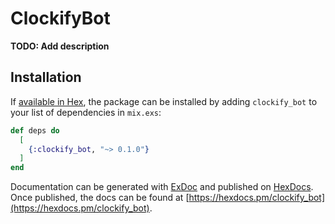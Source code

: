 # ClockifyBot

**TODO: Add description**

## Installation

If [available in Hex](https://hex.pm/docs/publish), the package can be installed
by adding `clockify_bot` to your list of dependencies in `mix.exs`:

```elixir
def deps do
  [
    {:clockify_bot, "~> 0.1.0"}
  ]
end
```

Documentation can be generated with [ExDoc](https://github.com/elixir-lang/ex_doc)
and published on [HexDocs](https://hexdocs.pm). Once published, the docs can
be found at [https://hexdocs.pm/clockify_bot](https://hexdocs.pm/clockify_bot).

